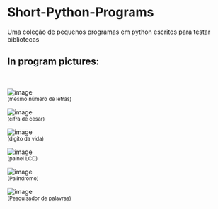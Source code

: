 # Short-Python-Programs
Uma coleção de pequenos programas em python escritos para testar bibliotecas
<h2>In program pictures:</h2> <br>

![image](https://user-images.githubusercontent.com/91379492/199491015-59fe9d82-9153-4535-8e72-ae4969df808a.png)<br>
<sub>(mesmo número de letras)</sub>

![image](https://user-images.githubusercontent.com/91379492/199491462-2104c270-cebf-4f1a-96e8-56498187189b.png)<br>
<sub>(cifra de cesar)</sub>

![image](https://user-images.githubusercontent.com/91379492/199493178-136a9d07-3b42-4452-b579-9e8fffa43323.png)<br>
<sub>(digito da vida)</sub>

![image](https://user-images.githubusercontent.com/91379492/199494934-37ad8860-f85e-4249-b60c-b02bf42fa981.png)<br>
<sub>(painel LCD)</sub>

![image](https://user-images.githubusercontent.com/91379492/199495845-f7fb481e-93a7-4042-b5c4-4c9a57a9f6ee.png)<br>
<sub>(Palindromo)</sub>

![image](https://user-images.githubusercontent.com/91379492/199496373-6f60e021-1de9-4bb4-88cd-af12672460ba.png)<br>
<sub>(Pesquisador de palavras)</sub>
